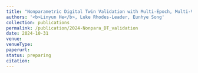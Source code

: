 ```yaml
---
title: "Nonparametric Digital Twin Validation with Multi-Epoch, Multi-Variate and Dependent Output Data"
authors: '<b>Linyun He</b>, Luke Rhodes-Leader, Eunhye Song'
collection: publications
permalink: /publication/2024-Nonpara_DT_validation
date: 2024-10-31
venue: 
venueType: 
paperurl: 
status: preparing
citation: 
---
```

